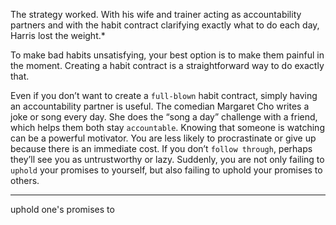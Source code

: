 The strategy worked. With his wife and trainer acting as
accountability partners and with the habit contract clarifying exactly
what to do each day, Harris lost the weight.*

To make bad habits unsatisfying, your best option is to make them
painful in the moment. Creating a habit contract is a straightforward
way to do exactly that.

Even if you don’t want to create a `full-blown` habit contract, simply
having an accountability partner is useful. The comedian Margaret
Cho writes a joke or song every day. She does the “song a day”
challenge with a friend, which helps them both stay `accountable`.
Knowing that someone is watching can be a powerful motivator. You
are less likely to procrastinate or give up because there is an
immediate cost. If you don’t `follow through`, perhaps they’ll see you as
untrustworthy or lazy. Suddenly, you are not only failing to `uphold`
your promises to yourself, but also failing to uphold your promises to
others.

---
uphold one's promises to